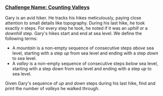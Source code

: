 ### [Challenge Name: Counting Valleys](/challenges/counting-valleys)


Gary is an avid hiker. He tracks his hikes meticulously, paying close attention to small details like topography. During his last hike, he took exactly $n$ steps. For every step he took, he noted if it was an *uphill* or a *downhill* step. Gary's hikes start and end at sea level. We define the following terms:

- A *mountain* is a non-empty sequence of consecutive steps *above* sea level, starting with a step *up* from sea level and ending with a step *down* to sea level.  
- A *valley* is a non-empty sequence of consecutive steps *below* sea level, starting with a step *down* from sea level and ending with a step *up* to sea level.

Given Gary's sequence of *up* and *down* steps during his last hike, find and print the number of *valleys* he walked through.
